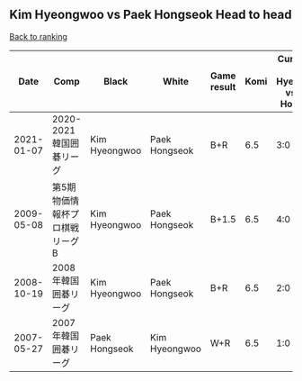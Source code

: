 ## Kim Hyeongwoo vs Paek Hongseok Head to head

[Back to ranking](../../index.md)




| **Date** | **Comp** | **Black** | **White** | **Game result** | **Komi** | **Cumulative Kim Hyeongwoo vs Paek Hongseok** | **Kim Hyeongwoo streak** | **Paek Hongseok streak** | 
| --- | --- | --- | --- | --- | --- | --- | --- | --- |
| 2021-01-07 | 2020-2021韓国囲碁リーグ | Kim Hyeongwoo | Paek Hongseok | B+R | 6.5 | 3:0 | 3 | 0 | 
| 2009-05-08 | 第5期物価情報杯プロ棋戦リーグB | Kim Hyeongwoo | Paek Hongseok | B+1.5 | 6.5 | 4:0 | 4 | 0 | 
| 2008-10-19 | 2008年韓国囲碁リーグ | Kim Hyeongwoo | Paek Hongseok | B+R | 6.5 | 2:0 | 2 | 0 | 
| 2007-05-27 | 2007年韓国囲碁リーグ | Paek Hongseok | Kim Hyeongwoo | W+R | 6.5 | 1:0 | 1 | 0 |





